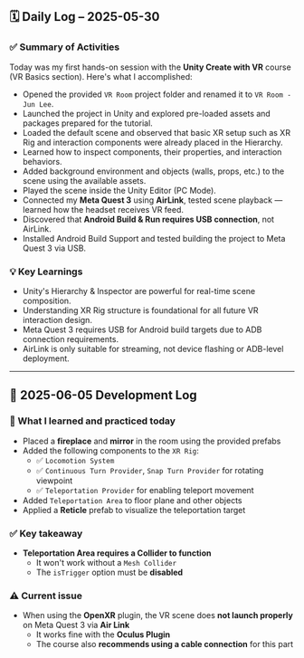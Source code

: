 ## 🗓️ Daily Log – 2025-05-30

### ✅ Summary of Activities
Today was my first hands-on session with the **Unity Create with VR** course (VR Basics section). Here's what I accomplished:

- Opened the provided `VR Room` project folder and renamed it to `VR Room - Jun Lee`.
- Launched the project in Unity and explored pre-loaded assets and packages prepared for the tutorial.
- Loaded the default scene and observed that basic XR setup such as XR Rig and interaction components were already placed in the Hierarchy.
- Learned how to inspect components, their properties, and interaction behaviors.
- Added background environment and objects (walls, props, etc.) to the scene using the available assets.
- Played the scene inside the Unity Editor (PC Mode).
- Connected my **Meta Quest 3** using **AirLink**, tested scene playback — learned how the headset receives VR feed.
- Discovered that **Android Build & Run requires USB connection**, not AirLink.
- Installed Android Build Support and tested building the project to Meta Quest 3 via USB.

### 💡 Key Learnings
- Unity's Hierarchy & Inspector are powerful for real-time scene composition.
- Understanding XR Rig structure is foundational for all future VR interaction design.
- Meta Quest 3 requires USB for Android build targets due to ADB connection requirements.
- AirLink is only suitable for streaming, not device flashing or ADB-level deployment.

---

## 📆 2025-06-05 Development Log

### 🎯 What I learned and practiced today
- Placed a **fireplace** and **mirror** in the room using the provided prefabs
- Added the following components to the `XR Rig`:
  - ✅ `Locomotion System`
  - ✅ `Continuous Turn Provider`, `Snap Turn Provider` for rotating viewpoint
  - ✅ `Teleportation Provider` for enabling teleport movement
- Added `Teleportation Area` to floor plane and other objects
- Applied a **Reticle** prefab to visualize the teleportation target

### ✅ Key takeaway
- **Teleportation Area requires a Collider to function**
  - It won't work without a `Mesh Collider`
  - The `isTrigger` option must be **disabled**

### ⚠️ Current issue
- When using the **OpenXR** plugin, the VR scene does **not launch properly** on Meta Quest 3 via **Air Link**
  - It works fine with the **Oculus Plugin**
  - The course also **recommends using a cable connection** for this part
